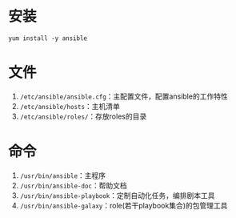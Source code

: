# 安装
`yum install -y ansible`

# 文件
1. `/etc/ansible/ansible.cfg`：主配置文件，配置ansible的工作特性
2. `/etc/ansible/hosts`：主机清单
3. `/etc/ansible/roles/`：存放roles的目录

# 命令
1. `/usr/bin/ansible`：主程序
2. `/usr/bin/ansible-doc`：帮助文档
3. `/usr/bin/ansible-playbook`：定制自动化任务，编排剧本工具
4. `/usr/bin/ansible-galaxy`：role(若干playbook集合)的包管理工具